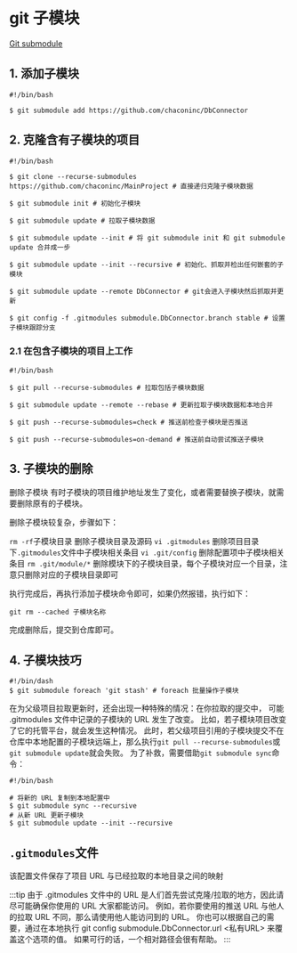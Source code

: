 # git 子模块

[Git submodule](https://git-scm.com/book/zh/v2/Git-%E5%B7%A5%E5%85%B7-%E5%AD%90%E6%A8%A1%E5%9D%97)

## 1. 添加子模块

```shell
#!/bin/bash

$ git submodule add https://github.com/chaconinc/DbConnector
```

## 2. 克隆含有子模块的项目

```shell
#!/bin/bash

$ git clone --recurse-submodules https://github.com/chaconinc/MainProject # 直接递归克隆子模块数据

$ git submodule init # 初始化子模块

$ git submodule update # 拉取子模块数据

$ git submodule update --init # 将 git submodule init 和 git submodule update 合并成一步

$ git submodule update --init --recursive # 初始化、抓取并检出任何嵌套的子模块

$ git submodule update --remote DbConnector # git会进入子模块然后抓取并更新

$ git config -f .gitmodules submodule.DbConnector.branch stable # 设置子模块跟踪分支

```

### 2.1 在包含子模块的项目上工作

```shell
#!/bin/bash

$ git pull --recurse-submodules # 拉取包括子模块数据

$ git submodule update --remote --rebase # 更新拉取子模块数据和本地合并

$ git push --recurse-submodules=check # 推送前检查子模块是否推送

$ git push --recurse-submodules=on-demand # 推送前自动尝试推送子模块

```

## 3. 子模块的删除

删除子模块
有时子模块的项目维护地址发生了变化，或者需要替换子模块，就需要删除原有的子模块。

删除子模块较复杂，步骤如下：

`rm -rf`子模块目录 删除子模块目录及源码
`vi .gitmodules` 删除项目目录下`.gitmodules`文件中子模块相关条目
`vi .git/config` 删除配置项中子模块相关条目
`rm .git/module/*` 删除模块下的子模块目录，每个子模块对应一个目录，注意只删除对应的子模块目录即可

执行完成后，再执行添加子模块命令即可，如果仍然报错，执行如下：

`git rm --cached 子模块名称`

完成删除后，提交到仓库即可。

## 4. 子模块技巧

```shell
#!/bin/dash
$ git submodule foreach 'git stash' # foreach 批量操作子模块

```

在为父级项目拉取更新时，还会出现一种特殊的情况：在你拉取的提交中， 可能 .gitmodules 文件中记录的子模块的 URL 发生了改变。 比如，若子模块项目改变了它的托管平台，就会发生这种情况。 此时，若父级项目引用的子模块提交不在仓库中本地配置的子模块远端上，那么执行`git pull --recurse-submodules`或`git submodule update`就会失败。 为了补救，需要借助`git submodule sync`命令：

```shell
#!/bin/bash

# 将新的 URL 复制到本地配置中
$ git submodule sync --recursive
# 从新 URL 更新子模块
$ git submodule update --init --recursive
```

## `.gitmodules`文件

该配置文件保存了项目 URL 与已经拉取的本地目录之间的映射

:::tip
 由于 .gitmodules 文件中的 URL 是人们首先尝试克隆/拉取的地方，因此请尽可能确保你使用的 URL 大家都能访问。 例如，若你要使用的推送 URL 与他人的拉取 URL 不同，那么请使用他人能访问到的 URL。 你也可以根据自己的需要，通过在本地执行 git config submodule.DbConnector.url <私有URL> 来覆盖这个选项的值。 如果可行的话，一个相对路径会很有帮助。
:::
